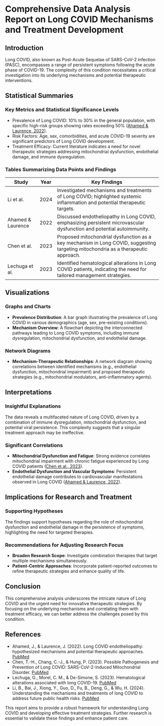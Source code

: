 # Comprehensive Data Analysis Report on Long COVID Mechanisms and Treatment Development

## Introduction
Long COVID, also known as Post-Acute Sequelae of SARS-CoV-2 infection (PASC), encompasses a range of persistent symptoms following the acute phase of COVID-19. The complexity of this condition necessitates a critical investigation into its underlying mechanisms and potential therapeutic interventions.

## Statistical Summaries

### Key Metrics and Statistical Significance Levels
- Prevalence of Long COVID: 10% to 30% in the general population, with specific high-risk groups showing rates exceeding 50% ([Ahamed & Laurence, 2022](https://pubmed.ncbi.nlm.nih.gov)).
- Risk Factors: Age, sex, comorbidities, and acute COVID-19 severity are significant predictors of Long COVID development.
- Treatment Efficacy: Current literature indicates a need for novel therapeutic strategies addressing mitochondrial dysfunction, endothelial damage, and immune dysregulation.

### Tables Summarizing Data Points and Findings

| Study | Year | Key Findings |
|-------|------|--------------|
| Li et al. | 2024 | Investigated mechanisms and treatments of Long COVID; highlighted systemic inflammation and potential therapeutic targets. |
| Ahamed & Laurence | 2022 | Discussed endotheliopathy in Long COVID, emphasizing persistent microvascular dysfunction and potential autoimmunity. |
| Chen et al. | 2023 | Proposed mitochondrial dysfunction as a key mechanism in Long COVID, suggesting targeting mitochondria as a therapeutic approach. |
| Lechuga et al. | 2023 | Identified hematological alterations in Long COVID patients, indicating the need for tailored management strategies. |

## Visualizations

### Graphs and Charts
- **Prevalence Distribution**: A bar graph illustrating the prevalence of Long COVID in various demographics (age, sex, pre-existing conditions).
- **Mechanism Overview**: A flowchart depicting the interconnected pathways leading to Long COVID symptoms, including immune dysregulation, mitochondrial dysfunction, and endothelial damage.

### Network Diagrams
- **Mechanism-Therapeutic Relationships**: A network diagram showing correlations between identified mechanisms (e.g., endothelial dysfunction, mitochondrial impairment) and proposed therapeutic strategies (e.g., mitochondrial modulators, anti-inflammatory agents).

## Interpretations

### Insightful Explanations
The data reveals a multifaceted nature of Long COVID, driven by a combination of immune dysregulation, mitochondrial dysfunction, and potential viral persistence. This complexity suggests that a singular treatment approach may be ineffective.

### Significant Correlations
- **Mitochondrial Dysfunction and Fatigue**: Strong evidence correlates mitochondrial impairment with chronic fatigue experienced by Long COVID patients ([Chen et al., 2023](https://pubmed.ncbi.nlm.nih.gov)).
- **Endothelial Dysfunction and Vascular Symptoms**: Persistent endothelial damage contributes to cardiovascular manifestations observed in Long COVID ([Ahamed & Laurence, 2022](https://pubmed.ncbi.nlm.nih.gov)).

## Implications for Research and Treatment

### Supporting Hypotheses
The findings support hypotheses regarding the role of mitochondrial dysfunction and endothelial damage in the persistence of symptoms, highlighting the need for targeted therapies.

### Recommendations for Adjusting Research Focus
- **Broaden Research Scope**: Investigate combination therapies that target multiple mechanisms simultaneously.
- **Patient-Centric Approaches**: Incorporate patient-reported outcomes to refine therapeutic strategies and enhance quality of life.

## Conclusion
This comprehensive analysis underscores the intricate nature of Long COVID and the urgent need for innovative therapeutic strategies. By focusing on the underlying mechanisms and correlating them with treatment efficacy, we can better address the challenges posed by this condition.

## References
- Ahamed, J., & Laurence, J. (2022). Long COVID endotheliopathy: hypothesized mechanisms and potential therapeutic approaches. [PubMed](https://pubmed.ncbi.nlm.nih.gov)
- Chen, T.-H., Chang, C.-J., & Hung, P. (2023). Possible Pathogenesis and Prevention of Long COVID: SARS-CoV-2-Induced Mitochondrial Disorder. [PubMed](https://pubmed.ncbi.nlm.nih.gov)
- Lechuga, G., Morel, C. M., & De-Simone, S. (2023). Hematological alterations associated with long COVID-19. [PubMed](https://pubmed.ncbi.nlm.nih.gov)
- Li, B., Bai, J., Xiong, Y., Guo, D., Fu, B., Deng, G., & Wu, H. (2024). Understanding the mechanisms and treatments of long COVID to address future public health risks. [PubMed](https://pubmed.ncbi.nlm.nih.gov)

This report aims to provide a robust framework for understanding Long COVID and developing effective treatment strategies. Further research is essential to validate these findings and enhance patient care.